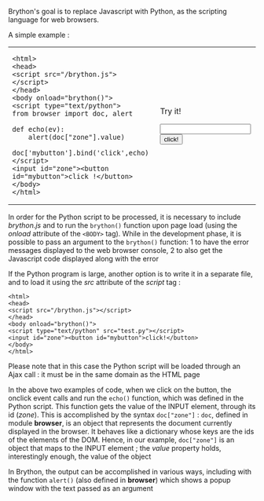 Brython's goal is to replace Javascript with Python, as the scripting language for web browsers.

A simple example :

<table>
<tr>
<td>

    <html>
    <head>
    <script src="/brython.js"></script>
    </head>
    <body onload="brython()">
    <script type="text/python">
    from browser import doc, alert
    
    def echo(ev):
        alert(doc["zone"].value)
    
    doc['mybutton'].bind('click',echo)
    </script>
    <input id="zone"><button id="mybutton">click !</button>
    </body>
    </html>

</td>
<td>

Try it!

<script type="text/python">
from browser import doc, alert

def echo(ev):
    alert(doc["zone"].value)

doc['mybutton'].bind('click',echo)
</script>

<input id="zone"><button id="mybutton">click!</button>

</td>
</tr>
</table>

In order for the Python script to be processed, it is necessary to include _brython.js_ and to run the `brython()` function upon page load (using the _onload_ attribute of the `<BODY>` tag). While in the development phase, it is possible to pass an argument to the `brython()` function: 1 to have the error messages displayed to the web browser console, 2 to also get the Javascript code displayed along with the error

If the Python program is large, another option is to write it in a separate file, and to load it using the _src_ attribute of the _script_ tag :

    <html>
    <head>
    <script src="/brython.js"></script>
    </head>
    <body onload="brython()">
    <script type="text/python" src="test.py"></script>
    <input id="zone"><button id="mybutton">click!</button>
    </body>
    </html>


Please note that in this case the Python script will be loaded through an Ajax call : it must be in the same domain as the HTML page

In the above two examples of code, when we click on the button, the onclick event calls and run the `echo()` function, which was defined in the Python script. This function gets the value of the INPUT element, through its id (_zone_). This is accomplished by the syntax `doc["zone"]` : `doc`, defined in module **browser**, is an object that represents the document currently displayed in the browser. It behaves like a dictionary whose keys are the ids of the elements of the DOM. Hence, in our example, `doc["zone"]` is an object that maps to the INPUT element ; the _value_ property holds, interestingly enough, the value of the object

In Brython, the output can be accomplished in various ways, including with the function `alert()` (also defined in **browser**) which shows a popup window with the text passed as an argument
